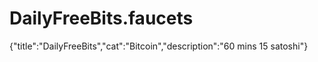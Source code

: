 # DailyFreeBits.faucets
{"title":"DailyFreeBits","cat":"Bitcoin","description":"60 mins 15 satoshi"}
